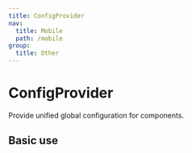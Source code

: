 ```yaml
---
title: ConfigProvider
nav:
  title: Mobile
  path: /mobile
group:
  title: Other
---
```


# ConfigProvider

Provide unified global configuration for components.

## Basic use

<code src="./demos/index1.tsx" />

<API></API>
